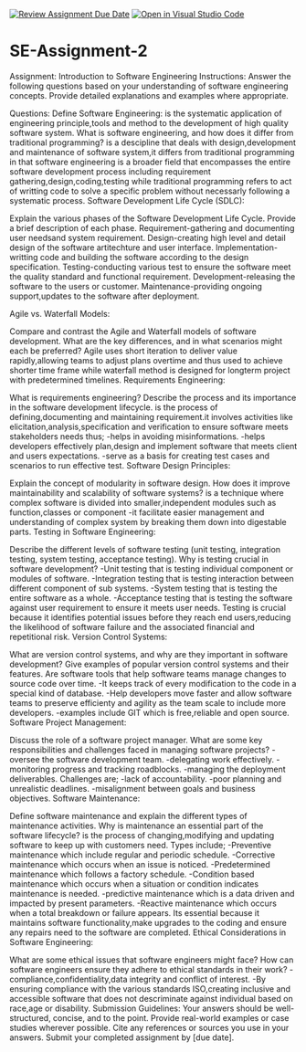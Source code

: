 [![Review Assignment Due Date](https://classroom.github.com/assets/deadline-readme-button-24ddc0f5d75046c5622901739e7c5dd533143b0c8e959d652212380cedb1ea36.svg)](https://classroom.github.com/a/-ucQIGTc)
[![Open in Visual Studio Code](https://classroom.github.com/assets/open-in-vscode-718a45dd9cf7e7f842a935f5ebbe5719a5e09af4491e668f4dbf3b35d5cca122.svg)](https://classroom.github.com/online_ide?assignment_repo_id=15242120&assignment_repo_type=AssignmentRepo)
# SE-Assignment-2
Assignment: Introduction to Software Engineering
Instructions:
Answer the following questions based on your understanding of software engineering concepts. Provide detailed explanations and examples where appropriate.

Questions:
Define Software Engineering:
is the systematic application of engineering principle,tools and method to the development of high quality software system.
What is software engineering, and how does it differ from traditional programming?
is a descipline that deals with design,development and maintenance of software system,it differs from traditional programming in that software engineering is a broader field that encompasses the entire software development process including requirement gathering,design,coding,testing while traditional programming refers to act of writting code to solve a specific problem without necessarly following a systematic process.
Software Development Life Cycle (SDLC):

Explain the various phases of the Software Development Life Cycle. Provide a brief description of each phase.
Requirement-gathering and documenting user needsand system requirement.
Design-creating high level and detail design of the software artitechture and user interface.
Implementation-writting code and building the software according to the design specification.
Testing-conducting various test to ensure the software meet the quality standard and functional requirement.
Development-releasing the software to the users or customer.
Maintenance-providing ongoing support,updates to the software after deployment.

Agile vs. Waterfall Models:

Compare and contrast the Agile and Waterfall models of software development. What are the key differences, and in what scenarios might each be preferred?
Agile uses short iteration to deliver value rapidly,allowing teams to adjust plans overtime and thus used to achieve shorter time frame while waterfall method is designed for longterm project with predetermined timelines.
Requirements Engineering:

What is requirements engineering? Describe the process and its importance in the software development lifecycle.
is the process of defining,documenting and maintaining requirement.it involves activities like elicitation,analysis,specification and verification to ensure software meets stakeholders needs thus;
-helps in avoiding misinformations.
-helps developers effectively plan,design and implement software that meets client and users expectations.
-serve as a basis for creating test cases and scenarios to run effective test.
Software Design Principles:

Explain the concept of modularity in software design. How does it improve maintainability and scalability of software systems?
is a technique where complex software is divided into smaller,independent modules such as function,classes or component
-it facilitate easier management and understanding of complex system by breaking them down into digestable parts.
Testing in Software Engineering:

Describe the different levels of software testing (unit testing, integration testing, system testing, acceptance testing). Why is testing crucial in software development?
-Unit testing that is testing individual component or modules of software.
-Integration testing that is testing interaction between different component of sub systems.
-System testing that is testing the entire software as a whole.
-Acceptance testing that is testing the software against user requirement to ensure it meets user needs.
Testing is crucial because it identifies potential issues before they reach end users,reducing the likelihood of software failure and the associated financial and repetitional risk.
Version Control Systems:

What are version control systems, and why are they important in software development? Give examples of popular version control systems and their features.
Are software tools that help software teams manage changes to source code over time.
-It keeps track of every modification to the code in a special kind of database.
-Help developers move faster and allow software teams to preserve efficienty and agility as the team scale to include more developers.
-examples include GIT which is free,reliable and open source.
Software Project Management:

Discuss the role of a software project manager. What are some key responsibilities and challenges faced in managing software projects?
-oversee the software development team.
-delegating work effectively.
-monitoring progress and tracking roadblocks.
-managing the deployment deliverables.
Challenges are;
-lack of accountability.
-poor planning and unrealistic deadlines.
-misalignment between goals and business objectives.
Software Maintenance:

Define software maintenance and explain the different types of maintenance activities. Why is maintenance an essential part of the software lifecycle?
is the process of changing,modifying and updating software to keep up with customers need.
Types include;
-Preventive maintenance which include regular and periodic schedule.
-Corrective maintenance which occurs when an issue is noticed.
-Predetermined maintenance which follows a factory schedule.
-Condition based maintenance which occurs when a situation or condition indicates maintenance is needed.
-predictive maintenance which is a data driven and impacted by present parameters.
-Reactive maintenance which occurs when a total breakdown or failure appears.
Its essential because it maintains software functionality,make upgrades to the coding and ensure any repairs need to the software are completed.
Ethical Considerations in Software Engineering:

What are some ethical issues that software engineers might face? How can software engineers ensure they adhere to ethical standards in their work?
-compliance,confidentiality,data integrity and conflict of interest.
-By ensuring compliance with the various standards ISO,creating inclusive and accessible software that does not descriminate against individual based on race,age or disability.
Submission Guidelines:
Your answers should be well-structured, concise, and to the point.
Provide real-world examples or case studies wherever possible.
Cite any references or sources you use in your answers.
Submit your completed assignment by [due date].
